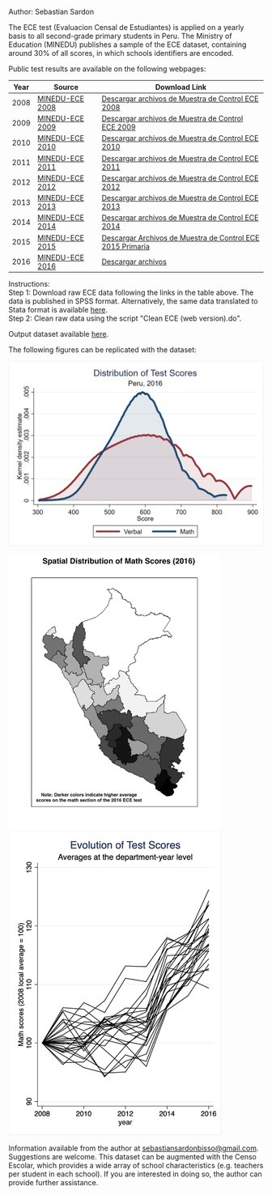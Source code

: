 Author: Sebastian Sardon

The ECE test (Evaluacion Censal de Estudiantes) is applied on a yearly basis to all second-grade primary students in Peru. The Ministry of Education (MINEDU) publishes a sample of the ECE dataset, containing around 30% of all scores, in which schools identifiers are encoded.

Public test results are available on the following webpages:

| Year | Source | Download Link |
|---|---|---|
| 2008 | [MINEDU-ECE 2008](http://umc.minedu.gob.pe/evaluacion-censal-de-estudiantes-2008-ece-2008/) | [Descargar archivos de Muestra de Control ECE 2008](http://www2.minedu.gob.pe/umc/ECE2008/documentos/MC2008.zip) |
| 2009 | [MINEDU-ECE 2009](http://umc.minedu.gob.pe/evaluacion-censal-de-estudiantes-2009-ece-2009/) | [Descargar archivos de Muestra de Control ECE 2009](http://www2.minedu.gob.pe/umc/ece2009/MC2009.zip) |
| 2010 | [MINEDU-ECE 2010](http://umc.minedu.gob.pe/evaluacion-censal-de-estudiantes-2010-ece-2010/) | [Descargar archivos de Muestra de Control ECE 2010](http://www2.minedu.gob.pe/umc/ece2010/MuestradeControl(web)/MC2010M.zip) |
| 2011 | [MINEDU-ECE 2011](http://umc.minedu.gob.pe/evaluacion-censal-de-estudiantes-2011-ece-2011/) | [Descargar archivos de Muestra de Control ECE 2011](http://www2.minedu.gob.pe/umc/ece2011/MuestradeControl(WEB)/MC2011M.zip) |
| 2012 | [MINEDU-ECE 2012](http://umc.minedu.gob.pe/evaluacion-censal-de-estudiantes-2012-ece-2012/) | [Descargar archivos de Muestra de Control ECE 2012](http://www2.minedu.gob.pe/umc/ece2012/MC2012.rar) |
| 2013 | [MINEDU-ECE 2013](http://umc.minedu.gob.pe/evaluacion-censal-de-estudiantes-2013-ece-2013/) | [Descargar archivos de Muestra de Control ECE 2013](http://umc.minedu.gob.pe/wp-content/uploads/2014/03/MC-2013.rar) |
| 2014 | [MINEDU-ECE 2014](http://umc.minedu.gob.pe/evaluacion-censal-de-estudiantes-2014-ece-2014/) | [Descargar archivos de Muestra de Control ECE 2014](http://umc.minedu.gob.pe/wp-content/uploads/2015/02/MC2014.zip) |
| 2015 | [MINEDU-ECE 2015](http://umc.minedu.gob.pe/evaluacion-censal-de-estudiantes-ece-2015/) | [Descargar Archivos de Muestra de Control ECE 2015 Primaria](http://umc.minedu.gob.pe/wp-content/uploads/2016/03/muestralECE2015.zip) |
| 2016 | [MINEDU-ECE 2016](http://umc.minedu.gob.pe/resultadosece2016/) | [Descargar archivos](http://umc.minedu.gob.pe/wp-content/uploads/2017/04/2P_MC_2016-1.zip) |

Instructions:\
Step 1: Download raw ECE data following the links in the table above. The data is published in SPSS format. Alternatively, the same data translated to Stata format is available [here](https://www.dropbox.com/sh/h1g0ihd0l0lurt1/AABrIdz-2-JZNDJBR2Pc6sjua?dl=0).\
Step 2: Clean raw data using the script "Clean ECE (web version).do".

Output dataset available [here](https://www.dropbox.com/sh/m5ribco4nsoeb7z/AADbYWg_xOyvt4wwDKAhzucWa?dl=0).

The following figures can be replicated with the dataset:

<p float="left">
  <img src="images/Fig1_density.png" width="840" />
</p>


<p float="left">
  <img src="images/Fig2_dep_map.png" width="420" />
  <img src="images/Fig3_dep_lines.png" width="420" /> 
</p>

Information available from the author at sebastiansardonbisso@gmail.com. Suggestions are welcome. This dataset can be augmented with the Censo Escolar, which provides a wide array of school characteristics (e.g. teachers per student in each school). If you are interested in doing so, the author can provide further assistance.
